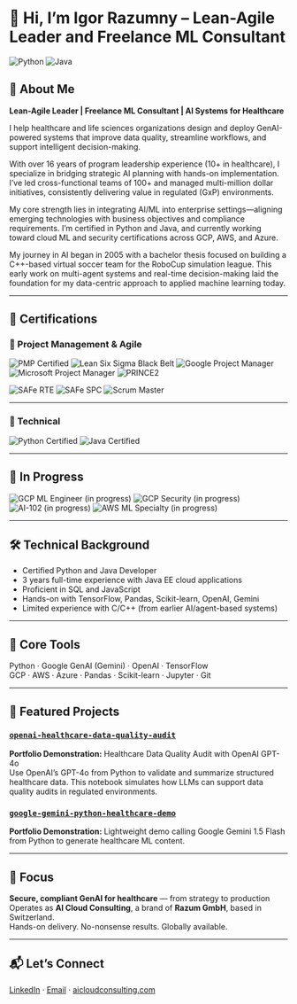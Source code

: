 # 👋 Hi, I’m Igor Razumny – Lean-Agile Leader and Freelance ML Consultant

![Python](https://img.shields.io/badge/Python-3776AB?style=for-the-badge&logo=python&logoColor=white)
![Java](https://img.shields.io/badge/Java-ED8B00?style=for-the-badge&logo=openjdk&logoColor=white)

## 👤 About Me

**Lean-Agile Leader | Freelance ML Consultant | AI Systems for Healthcare**

I help healthcare and life sciences organizations design and deploy GenAI-powered systems that improve data quality, streamline workflows, and support intelligent decision-making.

With over 16 years of program leadership experience (10+ in healthcare), I specialize in bridging strategic AI planning with hands-on implementation. I’ve led cross-functional teams of 100+ and managed multi-million dollar initiatives, consistently delivering value in regulated (GxP) environments.

My core strength lies in integrating AI/ML into enterprise settings—aligning emerging technologies with business objectives and compliance requirements. I’m certified in Python and Java, and currently working toward cloud ML and security certifications across GCP, AWS, and Azure.

My journey in AI began in 2005 with a bachelor thesis focused on building a C++-based virtual soccer team for the RoboCup simulation league. This early work on multi-agent systems and real-time decision-making laid the foundation for my data-centric approach to applied machine learning today.

---

## 📛 Certifications

### 📁 Project Management & Agile

![PMP Certified](https://img.shields.io/badge/PMP-Certified-blue?style=for-the-badge)
![Lean Six Sigma Black Belt](https://img.shields.io/badge/Lean%20Six%20Sigma-Black%20Belt-yellow?style=for-the-badge)
![Google Project Manager](https://img.shields.io/badge/Google-Project%20Manager-lightgrey?style=for-the-badge)
![Microsoft Project Manager](https://img.shields.io/badge/Microsoft-Project%20Manager-lightgrey?style=for-the-badge)
![PRINCE2](https://img.shields.io/badge/PRINCE2-Project%20Manager-purple?style=for-the-badge)

![SAFe RTE](https://img.shields.io/badge/SAFe-RTE-brightgreen?style=for-the-badge)
![SAFe SPC](https://img.shields.io/badge/SAFe-SPC-green?style=for-the-badge)
![Scrum Master](https://img.shields.io/badge/Scrum%20Alliance-Scrum%20Master-orange?style=for-the-badge)

---

### 🧠 Technical

![Python Certified](https://img.shields.io/badge/Python-Certified-3776AB?style=for-the-badge&logo=python&logoColor=white)
![Java Certified](https://img.shields.io/badge/Java-Certified-ED8B00?style=for-the-badge&logo=openjdk&logoColor=white)

---

## 🧪 In Progress

![GCP ML Engineer (in progress)](https://img.shields.io/badge/GCP-ML%20Engineer%20in%20Progress-4285F4?style=for-the-badge&logo=googlecloud&logoColor=white)
![GCP Security (in progress)](https://img.shields.io/badge/GCP-Security%20in%20Progress-4285F4?style=for-the-badge&logo=googlecloud&logoColor=white)
![AI-102 (in progress)](https://img.shields.io/badge/Azure-AI--102%20in%20Progress-0078D4?style=for-the-badge&logo=microsoftazure&logoColor=white)
![AWS ML Specialty (in progress)](https://img.shields.io/badge/AWS-ML%20Specialty%20in%20Progress-232F3E?style=for-the-badge&logo=amazonaws&logoColor=white)

---

## 🛠 Technical Background

- Certified Python and Java Developer  
- 3 years full-time experience with Java EE cloud applications  
- Proficient in SQL and JavaScript  
- Hands-on with TensorFlow, Pandas, Scikit-learn, OpenAI, Gemini  
- Limited experience with C/C++ (from earlier AI/agent-based systems)

---

## 🔧 Core Tools

Python · Google GenAI (Gemini) · OpenAI · TensorFlow  
GCP · AWS · Azure · Pandas · Scikit-learn · Jupyter · Git

---

## 📂 Featured Projects

### [`openai-healthcare-data-quality-audit`](https://github.com/igorrazumny/openai-healthcare-data-quality-audit)
**Portfolio Demonstration:** Healthcare Data Quality Audit with OpenAI GPT-4o  
Use OpenAI’s GPT-4o from Python to validate and summarize structured healthcare data. This notebook simulates how LLMs can support data quality audits in regulated environments.

### [`google-gemini-python-healthcare-demo`](https://github.com/yourusername/google-gemini-python-healthcare-demo)
**Portfolio Demonstration:** Lightweight demo calling Google Gemini 1.5 Flash from Python to generate healthcare ML content.

---

## 🧭 Focus

**Secure, compliant GenAI for healthcare** — from strategy to production  
Operates as **AI Cloud Consulting**, a brand of **Razum GmbH**, based in Switzerland.  
Hands-on delivery. No-nonsense results. Globally available.

---

## 📬 Let’s Connect

[LinkedIn](https://www.linkedin.com/in/igorrazumny) · [Email](mailto:your.email@example.com) · [aicloudconsulting.com](https://aicloudconsulting.com)
